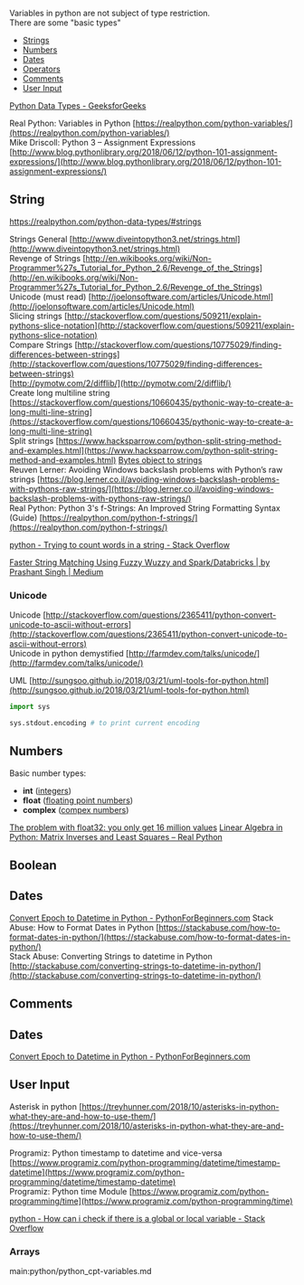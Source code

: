 Variables in python are not subject of type restriction.  
There are some "basic types"

- [Strings](#strings)
- [Numbers](#numbers)
- [Dates](#dates)
- [Operators](python_cpt-abc_opr.md)
- [Comments](#comments)
- [User Input](#user-input)

[Python Data Types - GeeksforGeeks](https://www.geeksforgeeks.org/python-data-types/)

Real Python: Variables in Python [https://realpython.com/python-variables/](https://realpython.com/python-variables/)  
Mike Driscoll: Python 3 – Assignment Expressions [http://www.blog.pythonlibrary.org/2018/06/12/python-101-assignment-expressions/](http://www.blog.pythonlibrary.org/2018/06/12/python-101-assignment-expressions/)  

  

## String

https://realpython.com/python-data-types/#strings

Strings General [http://www.diveintopython3.net/strings.html](http://www.diveintopython3.net/strings.html)  
Revenge of Strings [http://en.wikibooks.org/wiki/Non-Programmer%27s_Tutorial_for_Python_2.6/Revenge_of_the_Strings](http://en.wikibooks.org/wiki/Non-Programmer%27s_Tutorial_for_Python_2.6/Revenge_of_the_Strings)  
Unicode (must read) [http://joelonsoftware.com/articles/Unicode.html](http://joelonsoftware.com/articles/Unicode.html)  
Slicing strings [http://stackoverflow.com/questions/509211/explain-pythons-slice-notation](http://stackoverflow.com/questions/509211/explain-pythons-slice-notation)  
Compare Strings [http://stackoverflow.com/questions/10775029/finding-differences-between-strings](http://stackoverflow.com/questions/10775029/finding-differences-between-strings)  
[http://pymotw.com/2/difflib/](http://pymotw.com/2/difflib/)  
Create long multiline string [https://stackoverflow.com/questions/10660435/pythonic-way-to-create-a-long-multi-line-string](https://stackoverflow.com/questions/10660435/pythonic-way-to-create-a-long-multi-line-string)  
Split strings [https://www.hacksparrow.com/python-split-string-method-and-examples.html](https://www.hacksparrow.com/python-split-string-method-and-examples.html) 
[Bytes object to strings](https://stackoverflow.com/questions/606191/convert-bytes-to-a-string)  
Reuven Lerner: Avoiding Windows backslash problems with Python’s raw strings [https://blog.lerner.co.il/avoiding-windows-backslash-problems-with-pythons-raw-strings/](https://blog.lerner.co.il/avoiding-windows-backslash-problems-with-pythons-raw-strings/)  
Real Python: Python 3's f-Strings: An Improved String Formatting Syntax (Guide) [https://realpython.com/python-f-strings/](https://realpython.com/python-f-strings/)  

[python - Trying to count words in a string - Stack Overflow](https://stackoverflow.com/questions/17507876/trying-to-count-words-in-a-string)

[Faster String Matching Using Fuzzy Wuzzy and Spark/Databricks | by Prashant Singh | Medium](https://medium.com/@prashantsingh2026/faster-string-matching-using-fuzzy-wuzzy-and-spark-databricks-8dc589635151)


### Unicode

Unicode [http://stackoverflow.com/questions/2365411/python-convert-unicode-to-ascii-without-errors](http://stackoverflow.com/questions/2365411/python-convert-unicode-to-ascii-without-errors)  
Unicode in python demystified [http://farmdev.com/talks/unicode/](http://farmdev.com/talks/unicode/)  
  
UML [http://sungsoo.github.io/2018/03/21/uml-tools-for-python.html](http://sungsoo.github.io/2018/03/21/uml-tools-for-python.html)


```python
import sys   

sys.stdout.encoding # to print current encoding
```

## Numbers  

Basic number types:
- **int** ([integers](https://realpython.com/python-data-types/#integers)) 
- **float** ([floating point numbers](https://realpython.com/python-data-types/#floating-point-numbers))
- **complex** ([compex numbers](https://realpython.com/python-complex-numbers/))

[The problem with float32: you only get 16 million values](https://pythonspeed.com/articles/float64-float32-precision/)
[Linear Algebra in Python: Matrix Inverses and Least Squares – Real Python](https://realpython.com/python-linear-algebra/)
  
## Boolean


## Dates

[Convert Epoch to Datetime in Python - PythonForBeginners.com](https://www.pythonforbeginners.com/basics/convert-epoch-to-datetime-in-python)
Stack Abuse: How to Format Dates in Python [https://stackabuse.com/how-to-format-dates-in-python/](https://stackabuse.com/how-to-format-dates-in-python/)  
Stack Abuse: Converting Strings to datetime in Python [http://stackabuse.com/converting-strings-to-datetime-in-python/](http://stackabuse.com/converting-strings-to-datetime-in-python/)  

## Comments  


## Dates

[Convert Epoch to Datetime in Python - PythonForBeginners.com](https://www.pythonforbeginners.com/basics/convert-epoch-to-datetime-in-python)


## User Input  
  

  
Asterisk in python [https://treyhunner.com/2018/10/asterisks-in-python-what-they-are-and-how-to-use-them/](https://treyhunner.com/2018/10/asterisks-in-python-what-they-are-and-how-to-use-them/)  
  
Programiz: Python timestamp to datetime and vice-versa [https://www.programiz.com/python-programming/datetime/timestamp-datetime](https://www.programiz.com/python-programming/datetime/timestamp-datetime)  
Programiz: Python time Module [https://www.programiz.com/python-programming/time](https://www.programiz.com/python-programming/time)  
  
[python - How can i check if there is a global or local variable - Stack Overflow](https://stackoverflow.com/questions/37512712/how-can-i-check-if-there-is-a-global-or-local-variable#37512745)


### Arrays


main:python/python_cpt-variables.md
